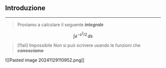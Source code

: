 ## Introduzione
---
>Proviamo a calcolare il seguente ***integrale***

$$
\int e^{ -s^2/2 } \, ds 
$$
>[!fail] Impossibile
>Non si può scrivere usando le funzioni che ***conosciamo***


![[Pasted image 20241129110952.png]]